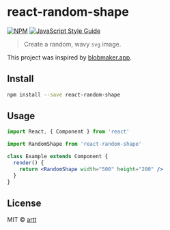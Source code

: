 # react-random-shape


[![NPM](https://img.shields.io/npm/v/react-random-shape.svg)](https://www.npmjs.com/package/react-random-shape) [![JavaScript Style Guide](https://img.shields.io/badge/code_style-standard-brightgreen.svg)](https://standardjs.com)

> Create a random, wavy `svg` image.

This project was inspired by [blobmaker.app](https://www.blobmaker.app/).

## Install

```bash
npm install --save react-random-shape
```

## Usage

```jsx
import React, { Component } from 'react'

import RandomShape from 'react-random-shape'

class Example extends Component {
  render() {
    return <RandomShape width="500" height="200" />
  }
}
```

## License

MIT © [artt](https://github.com/artt)
